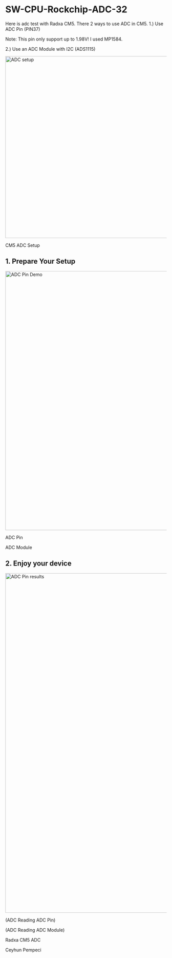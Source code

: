 # SW-CPU-Rockchip-ADC-32

Here is adc test with Radxa CM5. There 2 ways to use ADC in CM5.
1.) Use ADC Pin (PIN37)

Note: This pin only support up to 1.98V! I used MP1584.

2.) Use an ADC Module with I2C (ADS1115)

<img width="567" alt="ADC setup" src="https://github.com/user-attachments/assets/5f000c94-8112-4bf0-895e-4bcce346f1a6" />

CM5 ADC Setup

## 1. Prepare Your Setup

<img width="808" alt="ADC Pin Demo" src="https://github.com/user-attachments/assets/7db02183-961f-4955-99bb-dc5fb85dd27d" />

ADC Pin


ADC Module

## 2. Enjoy your device

<img width="1059" alt="ADC Pin results" src="https://github.com/user-attachments/assets/4c07278a-b0cc-41b0-b9af-3168086080e2" />

(ADC Reading ADC Pin)


(ADC Reading ADC Module)

Radxa CM5 ADC

Ceyhun Pempeci
